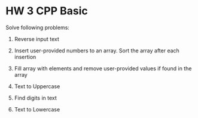 # HW 3 CPP Basic
Solve following problems:

1) Reverse input text

2) Insert user-provided numbers to an array. Sort the array after each insertion

3) Fill array with elements and remove user-provided values if found in the array

4) Text to Uppercase

5) Find digits in text

6) Text to Lowercase

